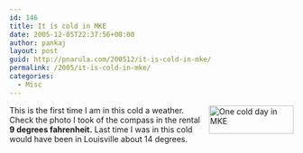 ```yaml
---
id: 146
title: It is cold in MKE
date: 2005-12-05T22:37:56+00:00
author: pankaj
layout: post
guid: http://pnarula.com/200512/it-is-cold-in-mke/
permalink: /2005/it-is-cold-in-mke/
categories:
  - Misc
---
```

<img width="150" height="50" align="right" alt="One cold day in MKE" title="One cold day in MKE" src="http://pnarula.com/images/bt/cold-mke.jpg" />This is the first time I am in this cold a weather. Check the photo I took of the compass in the rental **9 degrees fahrenheit.** Last time I was in this cold would have been in Louisville about 14 degrees.